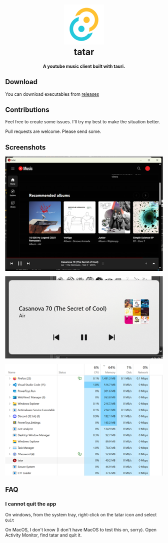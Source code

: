 <h1 align="center">
    <img src="./src-tauri/icons/icon.png" width=128 height=128/><br>
    tatar
</h1>

<h4 align="center">
    A youtube music client built with tauri.
</h4>

## Download
You can download executables from [releases]("https://github.com/2gn/tatar/releases")

## Contributions
Feel free to create some issues. I'll try my best to make the situation better.

Pull requests are welcome. Please send some.

## Screenshots

![screenshot](./screenshots/1.png)

![screenshot](./screenshots/2.png)

![screenshot](./screenshots/3.png)

## FAQ

### I cannot quit the app
On windows, from the system tray, right-click on the tatar icon and select `Quit`

On MacOS, I don't know (I don't have MacOS to test this on, sorry). Open Activity Monitor, find tatar and quit it.
